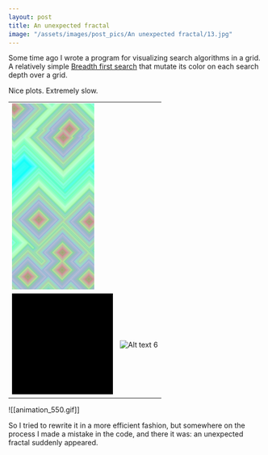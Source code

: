 ```yaml
---
layout: post
title: An unexpected fractal
image: "/assets/images/post_pics/An unexpected fractal/13.jpg"
---
```


Some time ago I wrote a program for visualizing search algorithms in a grid. A relatively simple [Breadth first search](https://en.wikipedia.org/wiki/Breadth-first_search) that mutate its color on each search depth over a grid.

Nice plots. Extremely slow.

<table>
  <tr>
    <td><img src= "18.jpg" alt="Alt text 1" style="width:100;  height: auto"></td>
  </tr>
  <tr>
    <td><img src= /assets/images/animation_550.gif alt="Alt text 6" style="max-width: 200px; max-height: 200px;"></td>
    <td><img src= animation_550.gif alt="Alt text 6" style="max-width: 200px; max-height: 200px;"></td>
  </tr>
</table>

![[animation_550.gif]]

So I tried to rewrite it in a more efficient fashion, but somewhere on the process I made a mistake in the code, and there it was: an unexpected fractal suddenly appeared.

